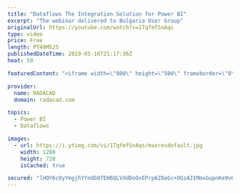 ```yaml
---
title: "Dataflows The Integration Solution for Power BI"
excerpt: "The webinar delivered to Bulgaria User Group"
originalUrl: https://youtube.com/watch?v=1TqfmfSnAqs
type: video
price: Free
length: PT49M52S
publishedDateTime: 2019-05-16T21:17:36Z
heat: 50

featuredContent: "<iframe width=\"800\" height=\"500\" frameborder=\"0\" src=\"https://www.youtube.com/embed/1TqfmfSnAqs\" allow=\"accelerometer; autoplay; encrypted-media; gyroscope; picture-in-picture\" allowfullscreen></iframe>"

provider:
  name: RADACAD
  domain: radacad.com

topics:
  - Power BI
  - Dataflows

images:
  - url: https://i.ytimg.com/vi/1TqfmfSnAqs/maxresdefault.jpg
    width: 1280
    height: 720
    isCached: true

secured: "lHQY6cOyYmgjhYYnOb8fEH6QLVddDoOxEPrp6Z8aGc+OGzAJIMmxGupnKe9v69+4sYY0xzkThMhJFiix6hj3bayRfrEqC/fxGCm9cU/jlUje9oEr8bkXFDgTmuXVOxFCgWrDgJPr6c2Sippek2jxWBXUeEeXBA7sYfYuSsNWvotWN5/qAMlqloL9UBfs0e5vIE2JCmHMZH5hubyH2NC/YKKRE2So6wilphOxr6vobgCugeuhdUSvFriuL7hLnKqiqj2GpLHv8pjqToJ7y9RrkgxG8mS5H3m/K4iCEbrpBxZHs3+TCifHx60f0b/2qbEkwqJ1/0TRdb7c9qM9ZQ9agQIzLj+73suy3uTL6ROLNIkGgTezMMvzmg+zSacral63J+vTgZFv4EfBoPIsACn6tEdCl25NELBWUNhvcHak29k=;gMMqiPK+RdB7TB9F9svLmQ=="
---
```


